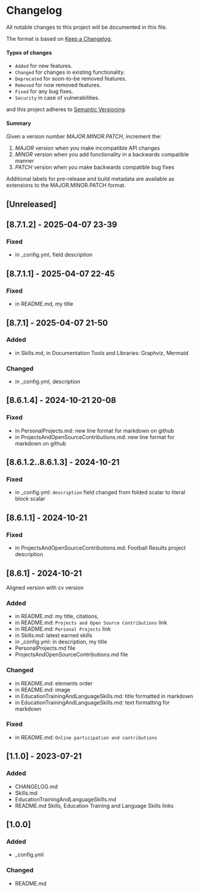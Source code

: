 # Changelog

All notable changes to this project will be documented in this file.

The format is based on [Keep a Changelog](https://keepachangelog.com/en/1.0.0/),
#### Types of changes
-   `Added`  for new features.
-   `Changed`  for changes in existing functionality.
-   `Deprecated`  for soon-to-be removed features.
-   `Removed`  for now removed features.
-   `Fixed`  for any bug fixes.
-   `Security`  in case of vulnerabilities.

and this project adheres to [Semantic Versioning](https://semver.org/spec/v2.0.0.html).
#### Summary
Given a version number *MAJOR*.*MINOR*.*PATCH*, increment the:

1.  *MAJOR* version when you make incompatible API changes
2.  *MINOR* version when you add functionality in a backwards compatible manner
3.  *PATCH* version when you make backwards compatible bug fixes

Additional labels for pre-release and build metadata are available as extensions to the MAJOR.MINOR.PATCH format.


## [Unreleased]  

## [8.7.1.2] - 2025-04-07 23-39  
### Fixed  
- in _config.yml, field description

## [8.7.1.1] - 2025-04-07 22-45  
### Fixed  
- in README.md, my title

## [8.7.1] - 2025-04-07 21-50  
### Added  
- in Skills.md, in Documentation Tools and Libraries: Graphviz, Mermaid
### Changed  
- in _config.yml, description

## [8.6.1.4] - 2024-10-21 20-08  
### Fixed  
- in PersonalProjects.md: new line format for markdown on github
- in ProjectsAndOpenSourceContributions.md: new line format for markdown on github

## [8.6.1.2..8.6.1.3] - 2024-10-21  
### Fixed  
- in _config.yml: `description` field changed from folded scalar to literal block scalar

## [8.6.1.1] - 2024-10-21  
### Fixed  
- in ProjectsAndOpenSourceContributions.md: Football Results project description

## [8.6.1] - 2024-10-21  
Aligned version with cv version  
### Added  
- in README.md: my title, citations,
- in README.md: `Projects and Open Source Contributions` link
- in README.md: `Personal Projects` link
- in Skills.md: latest earned skills
- in _config.yml: in description, my title
- PersonalProjects.md file
- ProjectsAndOpenSourceContributions.md file
### Changed  
- in README.md: elements order
- in README.md: image
- in EducationTrainingAndLanguageSkills.md: title formatted in markdown
- in EducationTrainingAndLanguageSkills.md: text formatting for markdown
### Fixed
- in README.md: `Online participation and contributions`

## [1.1.0] - 2023-07-21  
### Added  
- CHANGELOG.md  
- Skills.md  
- EducationTrainingAndLanguageSkills.md  
- README.md Skills, Education Training and Language Skills links  

## [1.0.0]  
### Added  
- _config.yml  
### Changed  
- README.md
